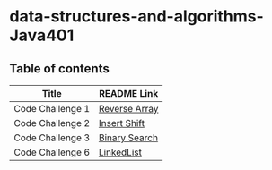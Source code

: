 # data-structures-and-algorithms-Java401

## Table of contents

| **Title**        | **README Link**                                                                                                                           |
| ---------------- | ----------------------------------------------------------------------------------------------------------------------------------------- |
| Code Challenge 1 | [Reverse Array](https://github.com/GhadeerKh9/data-structures-and-algorithms401/blob/main/challenge1/README.md)                           |
| Code Challenge 2 | [Insert Shift](https://github.com/GhadeerKh9/data-structures-and-algorithms401/blob/main/challenge2/README.md)                            |
| Code Challenge 3 | [Binary Search](https://github.com/GhadeerKh9/data-structures-and-algorithms401/blob/main/challenge3/README.md)                           |
| Code Challenge 6 | [LinkedList](https://github.com/GhadeerKh9/data-structures-and-algorithms401/blob/linked-list-insertions/challenge6/README.md) |
